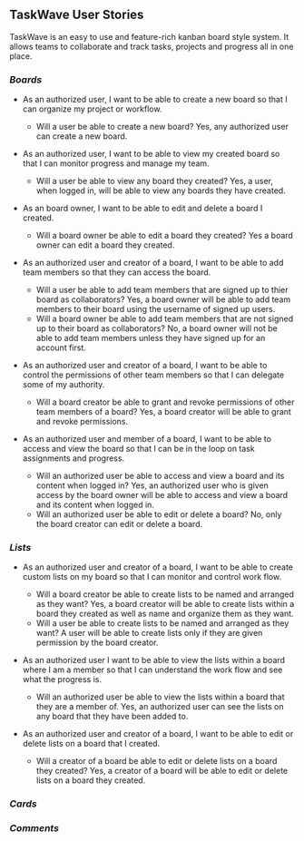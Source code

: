 ## TaskWave User Stories
TaskWave is an easy to use and feature-rich kanban board style system. It allows teams to collaborate and track tasks, projects and progress all in one place.

### _Boards_
- As an authorized user, I want to be able to create a new board so that I can organize my project or workflow.
    - Will a user be able to create a new board?
        Yes, any authorized user can create a new board.

- As an authorized user, I want to be able to view my created board so that I can monitor progress and manage my team.
   -  Will a user be able to view any board they created?
        Yes, a user, when logged in, will be able to view any boards they have created.

- As an board owner, I want to be able to edit and delete a board I created.
    - Will a board owner be able to edit a board they created?
        Yes a board owner can edit a board they created.

- As an authorized user and creator of a board, I want to be able to add team members so that they can access the board.
    - Will a user be able to add team members that are signed up to thier board as collaborators?
        Yes, a board owner will be able to add team members to their board using the username of signed up users.
    - Will a board owner be able to add team members that are not signed up to their board as collaborators?
        No, a board owner will not be able to add team members unless they have signed up for an account first.

- As an authorized user and creator of a board, I want to be able to control the permissions of other team members so that I can delegate some of my authority.
    - Will a board creator be able to grant and revoke permissions of other team members of a board?
        Yes, a board creator will be able to grant and revoke permissions.

- As an authorized user and member of a board, I want to be able to access and view the board so that I can be in the loop on task assignments and progress.
    - Will an authorized user be able to access and view a board and its content when logged in?
        Yes, an authorized user who is given access by the board owner will be able to access and view a board and its content when logged in.
    - Will an authorized user be able to edit or delete a board?
        No, only the board creator can edit or delete a board.

### _Lists_

- As an authorized user and creator of a board, I want to be able to create custom lists on my board so that I can monitor and control work flow.
    - Will a board creator be able to create lists to be named and arranged as they want?
        Yes, a board creator will be able to create lists within a board they created as well as name and organize them as they want.
    - Will a user be able to create lists to be named and arranged as they want?
        A user will be able to create lists only if they are given permission by the board creator.

- As an authorized user I want to be able to view the lists within a board where I am a member so that I can understand the work flow and see what the progress is.
    - Will an authorized user be able to view the lists within a board that they are a member of.
        Yes, an authorized user can see the lists on any board that they have been added to.

- As an authorized user and creator of a board, I want to be able to edit or delete lists on a board that I created.
    - Will a creator of a board be able to edit or delete lists on a board they created?
        Yes, a creator of a board will be able to edit or delete lists on a board they created.

### _Cards_




### _Comments_

